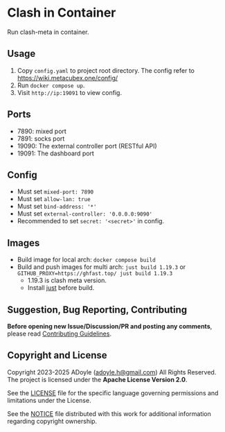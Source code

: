 # Clash in Container

Run clash-meta in container.

## Usage

1. Copy `config.yaml` to project root directory. The config refer to https://wiki.metacubex.one/config/
2. Run `docker compose up`.
3. Visit `http://ip:19091` to view config.

## Ports

- 7890: mixed port
- 7891: socks port
- 19090: The external controller port (RESTful API)
- 19091: The dashboard port

## Config

- Must set `mixed-port: 7890`
- Must set `allow-lan: true`
- Must set `bind-address: '*'`
- Must set `external-controller: '0.0.0.0:9090'`
- Recommended to set `secret: '<secret>'` in config.

## Images

- Build image for local arch: `docker compose build`
- Build and push images for multi arch: `just build 1.19.3` or `GITHUB_PROXY=https://ghfast.top/ just build 1.19.3`
  - 1.19.3 is clash meta version.
  - Install [just](https://github.com/casey/just) before build.

## Suggestion, Bug Reporting, Contributing

**Before opening new Issue/Discussion/PR and posting any comments**, please read [Contributing Guidelines](https://gcg.adoyle.me/CONTRIBUTING).

## Copyright and License

Copyright 2023-2025 ADoyle (adoyle.h@gmail.com) All Rights Reserved.
The project is licensed under the **Apache License Version 2.0**.

See the [LICENSE][] file for the specific language governing permissions and limitations under the License.

See the [NOTICE][] file distributed with this work for additional information regarding copyright ownership.


<!-- links -->

[LICENSE]: ./LICENSE
[NOTICE]: ./NOTICE
